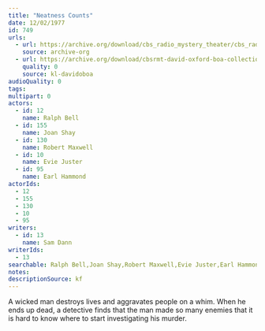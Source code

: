 ```yaml
---
title: "Neatness Counts"
date: 12/02/1977
id: 749
urls: 
  - url: https://archive.org/download/cbs_radio_mystery_theater/cbs_radio_mystery_theater-0701-0750.zip/cbs_radio_mystery_theater-0701-0750%2Fcbsrmt_0749_neatness_counts.mp3
    source: archive-org
  - url: https://archive.org/download/cbsrmt-david-oxford-boa-collection/CBSRMT-771202-0749-Neatness-Counts-(128-48)_WBBM-JE-{BoA}.mp3
    quality: 0
    source: kl-davidoboa
audioQuality: 0
tags: 
multipart: 0
actors:  
  - id: 12
    name: Ralph Bell  
  - id: 155
    name: Joan Shay  
  - id: 130
    name: Robert Maxwell  
  - id: 10
    name: Evie Juster  
  - id: 95
    name: Earl Hammond
actorIds:  
  - 12  
  - 155  
  - 130  
  - 10  
  - 95
writers:  
  - id: 13
    name: Sam Dann
writerIds:  
  - 13
searchable: Ralph Bell,Joan Shay,Robert Maxwell,Evie Juster,Earl Hammond Sam Dann
notes: 
descriptionSource: kf
---
```

A wicked man destroys lives and aggravates people on a whim. When he ends up dead, a detective finds that the man made so many enemies that it is hard to know where to start investigating his murder.
